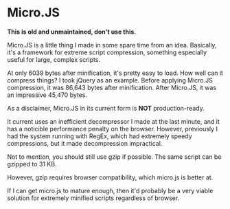 Micro.JS
====================

**This is old and unmaintained, don't use this.**

Micro.JS is a little thing I made in some spare time from an idea. Basically, it's a framework for extreme script compression, something especially useful for large, complex scripts.

At only 6039 bytes after minification, it's pretty easy to load. How well can it compress things?
I took jQuery as an example.
Before applying Micro.JS compression, it was 86,643 bytes after minification. After Micro.JS, it was an impressive 45,470 bytes.

As a disclaimer, Micro.JS in its current form is **NOT** production-ready.

It current uses an inefficient decompressor I made at the last minute, and it has a noticible performance penalty on the browser. However, previously I had the system running with RegEx, which had extremely speedy compressions, but it made decompression impractical.

Not to mention, you should still use gzip if possible. The same script can be gzipped to 31 KB.

However, gzip requires browser compatibility, which micro.js is better at.

If I can get micro.js to mature enough, then it'd probably be a very viable solution for extremely minified scripts regardless of browser.
